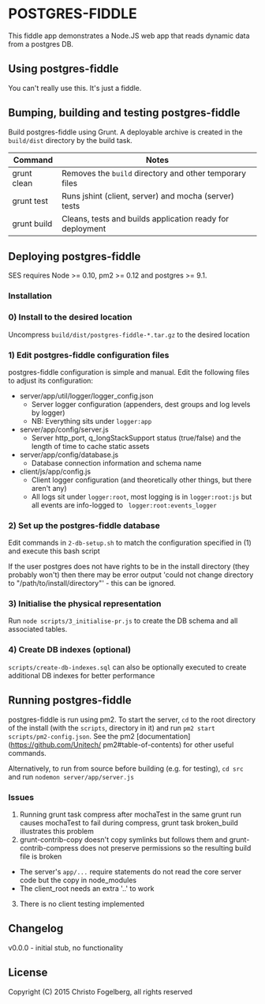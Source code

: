 # POSTGRES-FIDDLE

This fiddle app demonstrates a Node.JS web app that reads dynamic data from a postgres DB.

## Using postgres-fiddle

You can't really use this. It's just a fiddle.

## Bumping, building and testing postgres-fiddle

Build postgres-fiddle using Grunt. A deployable archive is created in the `build/dist`
directory by the build task.

Command                     | Notes
----------------------------|---------------------------------------------------------------------
grunt clean                 | Removes the `build` directory and other temporary files
grunt test                  | Runs jshint (client, server) and mocha (server) tests
grunt build                 | Cleans, tests and builds application ready for deployment

## Deploying postgres-fiddle

SES requires Node >= 0.10, pm2 >= 0.12 and postgres >= 9.1.

### Installation

### 0) Install to the desired location

Uncompress `build/dist/postgres-fiddle-*.tar.gz` to the desired location

### 1) Edit postgres-fiddle configuration files

postgres-fiddle configuration is simple and manual. Edit the following files to adjust its configuration:

- server/app/util/logger/logger_config.json
  - Server logger configuration (appenders, dest groups and log levels by logger)
  - NB: Everything sits under `logger:app`
- server/app/config/server.js
  - Server http_port, q_longStackSupport status (true/false) and the length of time to cache static assets
- server/app/config/database.js
  - Database connection information and schema name
- client/js/app/config.js
  - Client logger configuration (and theoretically other things, but there aren't any)
  - All logs sit under `logger:root`, most logging is in `logger:root:js` but all events are info-logged to `
    logger:root:events_logger`

### 2) Set up the postgres-fiddle database

Edit commands in `2-db-setup.sh` to match the configuration specified in (1) and execute this bash script

If the user postgres does not have rights to be in the install directory (they probably won't) then there may be error output 'could not change directory to "/path/to/install/directory"' - this can be ignored.

### 3) Initialise the physical representation

Run `node scripts/3_initialise-pr.js` to create the DB schema and all associated tables.

### 4) Create DB indexes (optional)

`scripts/create-db-indexes.sql` can also be optionally executed to create additional DB indexes for
better performance

## Running postgres-fiddle

postgres-fiddle is run using pm2. To start the server, `cd` to the root directory of the install (with the `scripts`,
directory in it) and run `pm2 start scripts/pm2-config.json`. See the pm2 [documentation](https://github.com/Unitech/
pm2#table-of-contents) for other useful commands.

Alternatively, to run from source before building (e.g. for testing), `cd src` and run `nodemon server/app/server.js`

### Issues

1. Running grunt task compress after mochaTest in the same grunt run causes mochaTest to fail during
compress, grunt task broken_build illustrates this problem
2. grunt-contrib-copy doesn't copy symlinks but follows them and grunt-contrib-compress does not preserve permissions
so the resulting build file is broken
  - The server's `app/...` require statements do not read the core server code but the copy in node_modules
  - The client_root needs an extra '..' to work
3. There is no client testing implemented

## Changelog

v0.0.0 - initial stub, no functionality

## License

Copyright (C) 2015 Christo Fogelberg, all rights reserved
